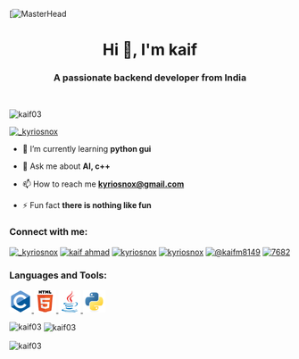 [![MasterHead]([https://wallpapers.com/wallpapers/aesthetic-pixel-art-hd-hm5hqt76jm1fhpl9.html](https://pin.it/LHptHSF))
<h1 align="center">Hi 👋, I'm kaif</h1>
<h3 align="center">A passionate backend developer from India</h3>
<img align="right alt="Coding" width=400 sec="https://tenor.com/view/johan-liebert-gif-26526140">

<p align="left"> <img src="https://komarev.com/ghpvc/?username=kaif03&label=Profile%20views&color=0e75b6&style=flat" alt="kaif03" /> </p>

<p align="left"> <a href="https://twitter.com/_kyriosnox" target="blank"><img src="https://img.shields.io/twitter/follow/_kyriosnox?logo=twitter&style=for-the-badge" alt="_kyriosnox" /></a> </p>

- 🌱 I’m currently learning **python gui**

- 💬 Ask me about **AI, c++**

- 📫 How to reach me **kyriosnox@gmail.com**

- ⚡ Fun fact **there is nothing like fun**

<h3 align="left">Connect with me:</h3>
<p align="left">
<a href="https://twitter.com/_kyriosnox" target="blank"><img align="center" src="https://raw.githubusercontent.com/rahuldkjain/github-profile-readme-generator/master/src/images/icons/Social/twitter.svg" alt="_kyriosnox" height="30" width="40" /></a>
<a href="https://linkedin.com/in/kaif ahmad" target="blank"><img align="center" src="https://raw.githubusercontent.com/rahuldkjain/github-profile-readme-generator/master/src/images/icons/Social/linked-in-alt.svg" alt="kaif ahmad" height="30" width="40" /></a>
<a href="https://instagram.com/kyriosnox" target="blank"><img align="center" src="https://raw.githubusercontent.com/rahuldkjain/github-profile-readme-generator/master/src/images/icons/Social/instagram.svg" alt="kyriosnox" height="30" width="40" /></a>
<a href="https://www.youtube.com/c/kyriosnox" target="blank"><img align="center" src="https://raw.githubusercontent.com/rahuldkjain/github-profile-readme-generator/master/src/images/icons/Social/youtube.svg" alt="kyriosnox" height="30" width="40" /></a>
<a href="https://www.hackerrank.com/@kaifm8149" target="blank"><img align="center" src="https://raw.githubusercontent.com/rahuldkjain/github-profile-readme-generator/master/src/images/icons/Social/hackerrank.svg" alt="@kaifm8149" height="30" width="40" /></a>
<a href="https://discord.gg/7682" target="blank"><img align="center" src="https://raw.githubusercontent.com/rahuldkjain/github-profile-readme-generator/master/src/images/icons/Social/discord.svg" alt="7682" height="30" width="40" /></a>
</p>

<h3 align="left">Languages and Tools:</h3>
<p align="left"> <a href="https://www.cprogramming.com/" target="_blank" rel="noreferrer"> <img src="https://raw.githubusercontent.com/devicons/devicon/master/icons/c/c-original.svg" alt="c" width="40" height="40"/> </a> <a href="https://www.w3.org/html/" target="_blank" rel="noreferrer"> <img src="https://raw.githubusercontent.com/devicons/devicon/master/icons/html5/html5-original-wordmark.svg" alt="html5" width="40" height="40"/> </a> <a href="https://www.java.com" target="_blank" rel="noreferrer"> <img src="https://raw.githubusercontent.com/devicons/devicon/master/icons/java/java-original.svg" alt="java" width="40" height="40"/> </a> <a href="https://www.python.org" target="_blank" rel="noreferrer"> <img src="https://raw.githubusercontent.com/devicons/devicon/master/icons/python/python-original.svg" alt="python" width="40" height="40"/> </a> </p>

<p><img align="left" src="https://github-readme-stats.vercel.app/api/top-langs?username=kaif03&show_icons=true&locale=en&layout=compact" alt="kaif03" /></p>

<p>&nbsp;<img align="center" src="https://github-readme-stats.vercel.app/api?username=kaif03&show_icons=true&locale=en" alt="kaif03" /></p>

<p><img align="center" src="https://github-readme-streak-stats.herokuapp.com/?user=kaif03&" alt="kaif03" /></p>
